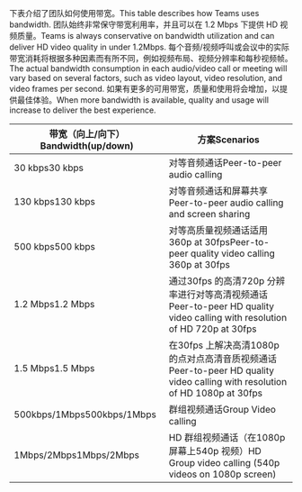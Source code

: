 <span data-ttu-id="16bab-101">下表介绍了团队如何使用带宽。</span><span class="sxs-lookup"><span data-stu-id="16bab-101">This table describes how Teams uses bandwidth.</span></span> <span data-ttu-id="16bab-102">团队始终非常保守带宽利用率，并且可以在 1.2 Mbps 下提供 HD 视频质量。</span><span class="sxs-lookup"><span data-stu-id="16bab-102">Teams is always conservative on bandwidth utilization and can deliver HD video quality in under 1.2Mbps.</span></span> <span data-ttu-id="16bab-103">每个音频/视频呼叫或会议中的实际带宽消耗将根据多种因素而有所不同，例如视频布局、视频分辨率和每秒视频帧。</span><span class="sxs-lookup"><span data-stu-id="16bab-103">The actual bandwidth consumption in each audio/video call or meeting will vary based on several factors, such as video layout, video resolution, and video frames per second.</span></span> <span data-ttu-id="16bab-104">如果有更多的可用带宽，质量和使用将会增加，以提供最佳体验。</span><span class="sxs-lookup"><span data-stu-id="16bab-104">When more bandwidth is available, quality and usage will increase to deliver the best experience.</span></span>


|<span data-ttu-id="16bab-105">带宽（向上/向下）</span><span class="sxs-lookup"><span data-stu-id="16bab-105">Bandwidth(up/down)</span></span> |<span data-ttu-id="16bab-106">方案</span><span class="sxs-lookup"><span data-stu-id="16bab-106">Scenarios</span></span> |
|---|---|
|<span data-ttu-id="16bab-107">30 kbps</span><span class="sxs-lookup"><span data-stu-id="16bab-107">30 kbps</span></span> |<span data-ttu-id="16bab-108">对等音频通话</span><span class="sxs-lookup"><span data-stu-id="16bab-108">Peer-to-peer audio calling</span></span> |
|<span data-ttu-id="16bab-109">130 kbps</span><span class="sxs-lookup"><span data-stu-id="16bab-109">130 kbps</span></span> |<span data-ttu-id="16bab-110">对等音频通话和屏幕共享</span><span class="sxs-lookup"><span data-stu-id="16bab-110">Peer-to-peer audio calling and screen sharing</span></span> |
|<span data-ttu-id="16bab-111">500 kbps</span><span class="sxs-lookup"><span data-stu-id="16bab-111">500 kbps</span></span> |<span data-ttu-id="16bab-112">对等高质量视频通话适用 360p at 30fps</span><span class="sxs-lookup"><span data-stu-id="16bab-112">Peer-to-peer quality video calling 360p at 30fps</span></span> |
|<span data-ttu-id="16bab-113">1.2 Mbps</span><span class="sxs-lookup"><span data-stu-id="16bab-113">1.2 Mbps</span></span> |<span data-ttu-id="16bab-114">通过30fps 的高清720p 分辨率进行对等高清视频通话</span><span class="sxs-lookup"><span data-stu-id="16bab-114">Peer-to-peer HD quality video calling with resolution of HD 720p at 30fps</span></span> |
|<span data-ttu-id="16bab-115">1.5 Mbps</span><span class="sxs-lookup"><span data-stu-id="16bab-115">1.5 Mbps</span></span> |<span data-ttu-id="16bab-116">在30fps 上解决高清1080p 的点对点高清音质视频通话</span><span class="sxs-lookup"><span data-stu-id="16bab-116">Peer-to-peer HD quality video calling with resolution of HD 1080p at 30fps</span></span> |
|<span data-ttu-id="16bab-117">500kbps/1Mbps</span><span class="sxs-lookup"><span data-stu-id="16bab-117">500kbps/1Mbps</span></span> |<span data-ttu-id="16bab-118">群组视频通话</span><span class="sxs-lookup"><span data-stu-id="16bab-118">Group Video calling</span></span> |
|<span data-ttu-id="16bab-119">1Mbps/2Mbps</span><span class="sxs-lookup"><span data-stu-id="16bab-119">1Mbps/2Mbps</span></span> |<span data-ttu-id="16bab-120">HD 群组视频通话（在1080p 屏幕上540p 视频）</span><span class="sxs-lookup"><span data-stu-id="16bab-120">HD Group video calling (540p videos on 1080p screen)</span></span> |
